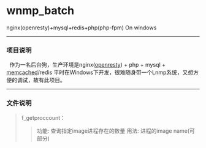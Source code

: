 # wnmp_batch
nginx(openresty)+mysql+redis+php(php-fpm) On windows

---

### 项目说明

&nbsp;&nbsp;作为一名后台狗，生产环境是nginx([openresty][]) + php + mysql + [memcached][]/redis
平时在Windows下开发，很难随身带一个Lnmp系统，又想方便的调试，故有此项目。

---
### 文件说明


>f_getproccount：
>>功能: 查询指定image进程存在的数量
>>用法: 进程的image name(可部分)





[openresty]: http://openresty.org/ "带有lua脚本二次开发功能的nginx，详情参考官网"
[memcached]: http://baike.baidu.com/item/memcached "已被redis替换"